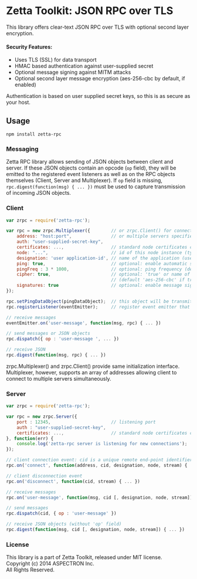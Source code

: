 # Zetta Toolkit: JSON RPC over TLS

This library offers clear-text JSON RPC over TLS with optional second layer encryption.

#### Security Features:

- Uses TLS (SSL) for data transport
- HMAC based authentication against user-supplied secret
- Optional message signing against MITM attacks
- Optional second layer message encryption (aes-256-cbc by default, if enabled)

Authentication is based on user supplied secret keys, so this is as secure as your host.

## Usage

`npm install zetta-rpc`


### Messaging

Zetta RPC library allows sending of JSON objects between client and server. If these JSON objects contain an opcode (`op` field), they will be emitted to the registered event listeners as well as on the RPC objects themselves (Client, Server and Multiplexer).  If `op` field is missing, `rpc.digest(function(msg) { ... })` must be used to capture transmission of incoming JSON objects.

### Client

```javascript
var zrpc = require('zetta-rpc');

var rpc = new zrpc.Multiplexer({		// or zrpc.Client() for connection to a single server
    address: "host:port",				// or multiple servers specified as ["host:port",...]  (Multiplexer only)
    auth: "user-supplied-secret-key",
    certificates: ...,					// standard node certificates containing 'key', 'cert', 'ca' data
    node: "...",  						// id of this node instance (typically host mac address)
    designation: 'user application-id',	// name of the application (used to differentiate connections coming from the same host)
    ping: true,							// optional: enable automatic server ping (see Client::setPingDataObject())
    pingFreq : 3 * 1000,				// optional: ping frequency (default 3 seconds)
    cipher: true,						// optional: 'true' or name of cipher algorithm for 2nd layer encryption 
    									// (default 'aes-256-cbc' if true)
    signatures: true					// optional: enable message signing
});

rpc.setPingDataObject(pingDataObject);	// this object will be transmitted during ping
rpc.registerListener(eventEmitter);		// register event emitter that will receive messages

// receive messages
eventEmitter.on('user-message', function(msg, rpc) { ... })	

// send messages or JSON objects
rpc.dispatch({ op : 'user-message ', ... })	

// receive JSON
rpc.digest(function(msg, rpc) { ... })

```
zrpc.Multiplexer() and zrpc.Client() provide same initialization interface. Multiplexer, however, supports an array of addresses allowing client to connect to multiple servers simultaneously.

### Server

```javascript
var zrpc = require('zetta-rpc');

var rpc = new zrpc.Server({
	port : 12345, 						// listening port
	auth : "user-supplied-secret-key",
    certificates: ...,					// standard node certificates containing 'key', 'cert', 'ca' data
}, function(err) {
	console.log('zetta-rpc server is listening for new connections');
});

// client connection event: cid is a unique remote end-point identifier (built from designation+node)
rpc.on('connect', function(address, cid, designation, node, stream) { ... })

// client disconnection event
rpc.on('disconnect', function(cid, stream) { ... })

// receive messages
rpc.on('user-message', function(msg, cid [, designation, node, stream]) { ... })

// send messages
rpc.dispatch(cid, { op : 'user-message' })

// receive JSON objects (without 'op' field)
rpc.digest(function(msg, cid [, designation, node, stream]) { ... })
```

### License

This library is a part of Zetta Toolkit, released under MIT license.  
Copyright (c) 2014 ASPECTRON Inc.  
All Rights Reserved.